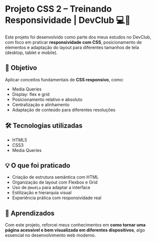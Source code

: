 # Projeto CSS 2 – Treinando Responsividade | DevClub 💻📱

Este projeto foi desenvolvido como parte dos meus estudos no DevClub, com foco em praticar **responsividade com CSS**, posicionamento de elementos e adaptação do layout para diferentes tamanhos de tela (desktop, tablet e mobile).

## 🚀 Objetivo

Aplicar conceitos fundamentais de **CSS responsivo**, como:

- Media Queries
- Display: flex e grid
- Posicionamento relativo e absoluto
- Centralização e alinhamento
- Adaptação de conteúdo para diferentes resoluções

## 🛠️ Tecnologias utilizadas

- HTML5
- CSS3
- Media Queries

## 💡 O que foi praticado

- Criação de estrutura semântica com HTML
- Organização de layout com Flexbox e Grid
- Uso de `@media` para adaptar a interface
- Estilização e hierarquia visual
- Experiência prática com responsividade real

## 🎯 Aprendizados

Com este projeto, reforcei meus conhecimentos em **como tornar uma página acessível e bem visualizada em diferentes dispositivos**, algo essencial no desenvolvimento web moderno.

